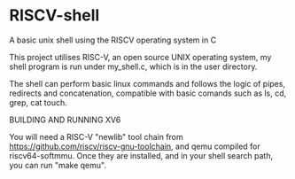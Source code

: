 # RISCV-shell

A basic unix shell using the RISCV operating system in C

This project utilises RISC-V, an open source UNIX operating system, my shell program is run under my_shell.c, which is in the user directory.

The shell can perform basic linux commands and follows the logic of pipes, redirects and concatenation, compatible with basic comands such as ls, cd, grep, cat touch.

BUILDING AND RUNNING XV6

You will need a RISC-V "newlib" tool chain from
https://github.com/riscv/riscv-gnu-toolchain, and qemu compiled for
riscv64-softmmu. Once they are installed, and in your shell
search path, you can run "make qemu".
